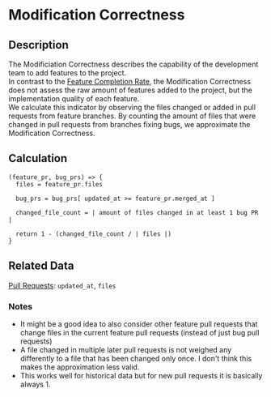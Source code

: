 # Modification Correctness

## Description
The Modificiation Correctness describes the capability of the development team to add features to the project.  
In contrast to the [Feature Completion Rate](FeatureCompletionRate.md), the Modification Correctness does not assess the raw amount of features added to the project, but the implementation quality of each feature.  
We calculate this indicator by observing the files changed or added in pull requests from feature branches. By counting the amount of files that were changed in pull requests from branches fixing bugs, we approximate the Modification Correctness.

## Calculation
```
(feature_pr, bug_prs) => {
  files = feature_pr.files

  bug_prs = bug_prs[ updated_at >= feature_pr.merged_at ]

  changed_file_count = | amount of files changed in at least 1 bug PR |

  return 1 - (changed_file_count / | files |)
}
```

## Related Data

[Pull Requests](PullRequests.md): `updated_at`, `files`

### Notes
* It might be a good idea to also consider other feature pull requests that change files in the current feature pull requests (instead of just bug pull requests)
* A file changed in multiple later pull requests is not weighed any differently to a file that has been changed only once. I don't think this makes the approximation less valid.
* This works well for historical data but for new pull requests it is basically always 1.
